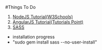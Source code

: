 #Things To Do
1. [NodeJS Tutorial(W3Schools)](https://www.w3schools.com/nodejs/default.asp)
2. [AngularJS Tutorial(Tutorials Point)](https://www.tutorialspoint.com/reactjs/index.htm)
3. [SASS]()
 - installation progress
 - "sudo gem install sass --no-user-install"